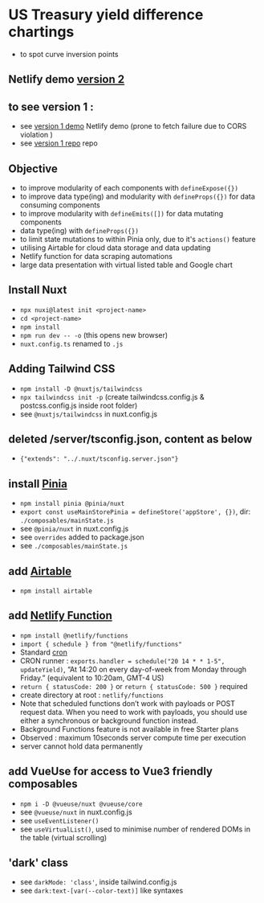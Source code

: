 # US Treasury yield difference chartings
- to spot curve inversion points

## Netlify demo [version 2](https://yield-diff-at-fidly.netlify.app/)

## to see version 1 :
- see [version 1 demo](https://ust-yield-chart-fidly.netlify.app/) Netlify demo (prone to fetch failure due to CORS violation )
- see [version 1 repo](https://github.com/zulfidly/charting-yield-curve) repo

## Objective
- to improve modularity of each components with  ```defineExpose({})```
- to improve data type(ing) and modularity with ```defineProps({})``` for data consuming components
- to improve modularity with ```defineEmits([])``` for data mutating components
- data type(ing) with ```defineProps({})```
- to limit state mutations to within Pinia only, due to it's ```actions()``` feature
- utilising Airtable for cloud data storage and data updating
- Netlify function for data scraping automations
- large data presentation with virtual listed table and Google chart

## Install Nuxt
- ```npx nuxi@latest init <project-name>```
- ```cd <project-name>```
- ```npm install```
- ```npm run dev -- -o``` (this opens new browser)
- ```nuxt.config.ts``` renamed to ```.js```

## Adding Tailwind CSS 
- ```npm install -D @nuxtjs/tailwindcss```
- ```npx tailwindcss init -p``` (create tailwindcss.config.js & postcss.config.js inside root folder)
- see ```@nuxtjs/tailwindcss``` in nuxt.config.js

## deleted /server/tsconfig.json, content as below
- ```{"extends": "../.nuxt/tsconfig.server.json"}```

## install [Pinia](https://pinia.vuejs.org/ssr/nuxt.html)
- ```npm install pinia @pinia/nuxt```
- ```export const useMainStorePinia = defineStore('appStore', {})```, dir: ```./composables/mainState.js``` 
- see ```@pinia/nuxt``` in nuxt.config.js
- see ```overrides``` added to package.json
- see ```./composables/mainState.js```

## add [Airtable](https://www.airtable.com/)
- ```npm install airtable```

## add [Netlify Function](https://www.netlify.com/products/functions/)
- ```npm install @netlify/functions``` 
- ```import { schedule } from "@netlify/functions"```
- Standard [cron](https://crontab.guru/)
- CRON runner : ```exports.handler = schedule("20 14 * * 1-5", updateYield)```, “At 14:20 on every day-of-week from Monday through Friday.” (equivalent to 10:20am, GMT-4 US)
- ```return { statusCode: 200 }``` or ```return { statusCode: 500 }``` required
- create directory at root : ```netlify/functions```
- Note that scheduled functions don’t work with payloads or POST request data. When you need to work with payloads, you should use either a synchronous or background function instead.
- Background Functions feature is not available in free Starter plans
- Observed : maximum 10seconds server compute time per execution 
- server cannot hold data permanently

## add VueUse for access to Vue3 friendly composables
- ```npm i -D @vueuse/nuxt @vueuse/core```
- see ```@vueuse/nuxt``` in nuxt.config.js
- see ```useEventListener()```
- see ```useVirtualList()```, used to minimise number of rendered DOMs in the table (virtual scrolling)

## 'dark' class 
- see ```darkMode: 'class'```, inside tailwind.config.js
- see ```dark:text-[var(--color-text)]``` like syntaxes
